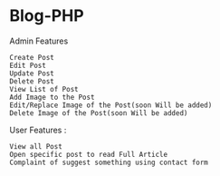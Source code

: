 # Blog-PHP

Admin Features

    Create Post
    Edit Post
    Update Post
    Delete Post 
    View List of Post
    Add Image to the Post
    Edit/Replace Image of the Post(soon Will be added)
    Delete Image of the Post(soon Will be added)

User Features :

    View all Post
    Open specific post to read Full Article
    Complaint of suggest something using contact form
